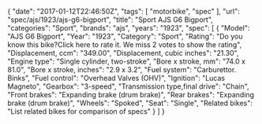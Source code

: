 {
    "date": "2017-01-12T22:46:50Z",
    "tags": [
        "motorbike",
        "spec"
    ],
    "url": "spec\/ajs\/1923\/ajs-g6-bigport",
    "title": "Sport AJS G6 Bigport",
    "categories": "Sport",
    "brands": "ajs",
    "years": "1923",
    "spec": [
        {
            "Model": "AJS G6 Bigport",
            "Year": "1923",
            "Category": "Sport",
            "Rating": "Do you know this bike?Click here to rate it. We miss 2 votes to show the rating",
            "Displacement, ccm": "349.00",
            "Displacement, cubic inches": "21.30",
            "Engine type": "Single cylinder, two-stroke",
            "Bore x stroke, mm": "74.0 x 81.0",
            "Bore x stroke, inches": "2.9 x 3.2",
            "Fuel system": "Carburettor. Binks",
            "Fuel control": "Overhead Valves (OHV)",
            "Ignition": "Lucas Magneto",
            "Gearbox": "3-speed",
            "Transmission type,final drive": "Chain",
            "Front brakes": "Expanding brake (drum brake)",
            "Rear brakes": "Expanding brake (drum brake)",
            "Wheels": "Spoked",
            "Seat": "Single",
            "Related bikes": "List related bikes for comparison of specs"
        }
    ]
}
